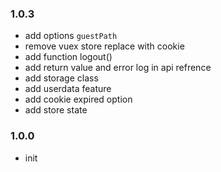 ### 1.0.3

- add options `guestPath`
- remove vuex store replace with cookie
- add function logout()
- add return value and error log in api refrence
- add storage class
- add userdata feature
- add cookie expired option
- add store state

### 1.0.0

- init

